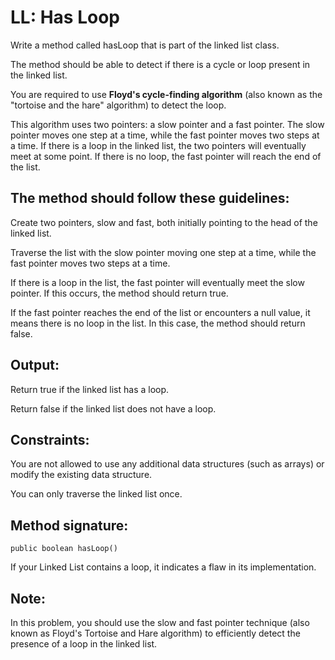 # LL: Has Loop 
Write a method called hasLoop that is part of the linked list class.

The method should be able to detect if there is a cycle or loop present in the linked list.

You are required to use **Floyd's cycle-finding algorithm** (also known as the "tortoise and the hare" algorithm) to detect the loop.

This algorithm uses two pointers: a slow pointer and a fast pointer. The slow pointer moves one step at a time, while the fast pointer moves two steps at a time. If there is a loop in the linked list, the two pointers will eventually meet at some point. If there is no loop, the fast pointer will reach the end of the list.

## The method should follow these guidelines:

Create two pointers, slow and fast, both initially pointing to the head of the linked list.

Traverse the list with the slow pointer moving one step at a time, while the fast pointer moves two steps at a time.

If there is a loop in the list, the fast pointer will eventually meet the slow pointer. If this occurs, the method should return true.

If the fast pointer reaches the end of the list or encounters a null value, it means there is no loop in the list. In this case, the method should return false.

## Output:

Return true if the linked list has a loop.

Return false if the linked list does not have a loop.


## Constraints:

You are not allowed to use any additional data structures (such as arrays) or modify the existing data structure.

You can only traverse the linked list once.

## Method signature:

``` public boolean hasLoop() ```

If your Linked List contains a loop, it indicates a flaw in its implementation.

## Note:

In this problem, you should use the slow and fast pointer technique (also known as Floyd's Tortoise and Hare algorithm) to efficiently detect the presence of a loop in the linked list.
